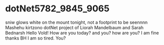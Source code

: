 # dotNet5782_9845_9065
sniw glows white on the mount tonight, not a footprint to be seennnn
Mashehu kirtzono
dotNet project of Liorah Mandelbaum and Sarah Bednarsh
Hello Vold! How are you today? and you? how are you?
I am fine thanks BH
I am so tired. You?